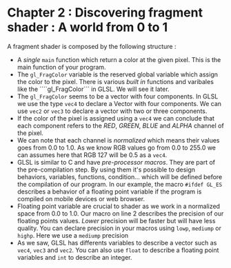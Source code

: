 # Chapter 2 : Discovering fragment shader : A world from 0 to 1

A fragment shader is composed by the following structure :
* A *single* ```main``` function which return a color at the given pixel. This is the main function of your program.
* The ```gl_FragColor``` variable is the reserved global variable which assign the color to the pixel. There is various _built in_ functions and varibales like the ````gl_FragColor``` in GLSL. We will see it later.
* The ```gl_FragColor``` seems to be a vector with four components. In GLSL we use the type ```vec4``` to declare a Vector with four components. We can use ```vec2``` or ```vec3``` to declare a vector with two or three components.
* If the color of the pixel is assigned using a ```vec4``` we can conclude that each component refers to the *RED*, *GREEN*, *BLUE* and *ALPHA* channel of the pixel.
* We can note that each channel is *normalized* which means their values goes from 0.0 to 1.0. As we know RGB values go from 0.0 to 255.0 we can assumes here that RGB 127 will be 0.5 as a ```vec4```.
* GLSL is similar to C and have *pre-processor macros*. They are part of the pre-compilation step. By using them it's possible to design behaviors, variables, functions, condition... which will be defined before the compilation of our program. In our example, the macro ```#ifdef GL_ES``` describes a behavior of a floating point variable if the program is compiled on mobile devices or web browser.
* Floating point variable are crucial to shader as we work in a normalized space from 0.0 to 1.0. Our macro on line 2 describes the precision of our floating points values. _Lower_ precision will be faster but will have less quality. You can declare precision in your macros using ```lowp```, ```mediump``` or ```highp```. Here we use a ```mediump``` precision
* As we saw, GLSL has differents variables to describe a vector such as ```vec4```, ```vec3``` and ```vec2```. You can also use ```float``` to describe a floating point variables and ```int``` to describe an integer.
